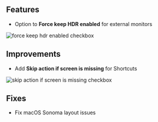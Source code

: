 ## Features

* Option to **Force keep HDR enabled** for external monitors

![force keep hdr enabled checkbox](https://files.lunar.fyi/force-keep-hdr-enabled-checkbox.png)


## Improvements

* Add **Skip action if screen is missing** for Shortcuts

![skip action if screen is missing checkbox](https://files.lunar.fyi/skip-action-if-screen-is-missing.png)


## Fixes

* Fix macOS Sonoma layout issues

